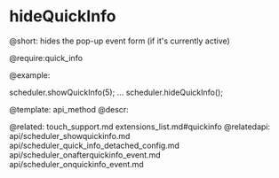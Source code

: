 hideQuickInfo
=============
@short: 
	hides the pop-up event form (if it's currently active)
	
@require:quick_info
 
@example: 
	
scheduler.showQuickInfo(5);
...
scheduler.hideQuickInfo();



@template:	api_method
@descr: 

@related:
	touch_support.md
    extensions_list.md#quickinfo
@relatedapi:
	api/scheduler_showquickinfo.md
    api/scheduler_quick_info_detached_config.md
    api/scheduler_onafterquickinfo_event.md
    api/scheduler_onquickinfo_event.md


